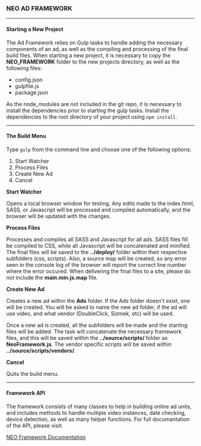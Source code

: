 ### NEO AD FRAMEWORK
---

#### Starting a New Project

The Ad Framework relies on Gulp tasks to handle adding the necessary components of an ad, as well as the compiling 
and processing of the final build files. When starting a new project, it is necessary to copy the **NEO_FRAMEWORK** 
folder to the new projects directory, as well as the following files:

* config.json
* gulpfile.js
* package.json

As the node_modules are not included in the git repo, it is necessary to install the dependencies prior to starting the gulp tasks. Install the dependencies to the root directory of your project using `npm install`.

---

#### The Build Menu

Type `gulp` from the command line and choose one of the following options:

1. Start Watcher
2. Process Files
3. Create New Ad
4. Cancel
		
	
**Start Watcher**
	
Opens a local browser window for testing. Any edits made to the index.html, SASS, or Javascript will be processed and compiled automatically,  and the browser will be updated with the changes.
	
**Process Files**

Processes and compiles all SASS and Javascript for all ads. SASS files fill be compiled to CSS, while all Javascript will be concatenated and minified. The final files will be saved to the **../deploy/** folder within their respective subfolders (css, scripts). Also, a source map will be created, so any error seen in the console log of the browser will report the correct line number where the error occured. When delivering the final files to a site, please do not include the **main.min.js.map** file.

**Create New Ad**

Creates a new ad within the **Ads** folder. If the Ads folder doesn't exist, one will be created. You will be asked to name the new ad folder, if the ad will use video, and what vendor (DoubleClick, Sizmek, etc) will be used.

Once a new ad is created, all the subfolders will be made and the starting files will be added. The task will 
concatenate the necessary framework files, and this will be saved within the **../source/scripts/** folder as 
**NeoFramework.js**. The vendor specific scripts will be saved within **../source/scripts/vendors/**.

**Cancel**

Quits the build menu.

---

#### Framework API

The framework consists of many classes to help in building online ad units, and includes methods to handle multiple video instances, date checking, device detection, as well as many helper functions. For full documantation of the API, please visit:  

[NEO Framework Documentation](https://github.com/StaticLab/neo-ad-framework/wiki)
